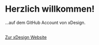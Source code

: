 # Herzlich willkommen!

...auf dem GitHub Account von xDesign.
<br><br>

<a href="https://www.xdesign.click/">Zur xDesign Website</a>
